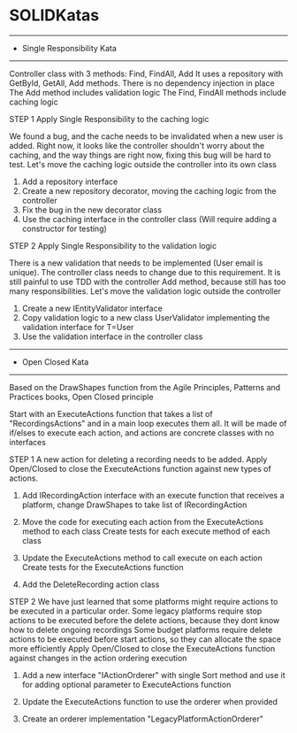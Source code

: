 # SOLIDKatas

---------------------------------------------------------------------------------------------
+ Single Responsibility Kata
---------------------------------------------------------------------------------------------
Controller class with 3 methods: Find, FindAll, Add
It uses a repository with GetById, GetAll, Add methods. There is no dependency injection in place
The Add method includes validation logic
The Find, FindAll methods include caching logic

STEP 1
Apply Single Responsibility to the caching logic

We found a bug, and the cache needs to be invalidated when a new user is added.
Right now, it looks like the controller shouldn't worry about the caching, and the way things are right now, fixing this bug will be hard to test.
Let's move the caching logic outside the controller into its own class
1. Add a repository interface
2. Create a new repository decorator, moving the caching logic from the controller
3. Fix the bug in the new decorator class
3. Use the caching interface in the controller class (Will require adding a constructor for testing)

STEP 2
Apply Single Responsibility to the validation logic

There is a new validation that needs to be implemented (User email is unique). The controller class needs to change due to this requirement.
It is still painful to use TDD with the controller Add method, because still has too many responsibilities.
Let's move the validation logic outside the controller
1. Create a new IEntityValidator<T> interface
2. Copy validation logic to a new class UserValidator implementing the validation interface for T=User
2. Use the validation interface in the controller class

---------------------------------------------------------------------------------------------
+ Open Closed Kata
---------------------------------------------------------------------------------------------
Based on the DrawShapes function from the Agile Principles, Patterns and Practices books, Open Closed principle

Start with an ExecuteActions function that takes a list of "RecordingsActions" and in a main loop executes them all.
It will be made of if/elses to execute each action, and actions are concrete classes with no interfaces

STEP 1
A new action for deleting a recording needs to be added.
Apply Open/Closed to close the ExecuteActions function against new types of actions.
1. Add IRecordingAction interface with an execute function that receives a platform, change DrawShapes to take list of IRecordingAction
	
2. Move the code for executing each action from the ExecuteActions method to each class
	Create tests for each execute method of each class

3. Update the ExecuteActions method to call execute on each action
	Create tests for the ExecuteActions function

3. Add the DeleteRecording action class

STEP 2
We have just learned that some platforms might require actions to be executed in a particular order.
	Some legacy platforms require stop actions to be executed before the delete actions, because they dont know how to delete ongoing recordings
	Some budget platforms require delete actions to be executed before start actions, so they can allocate the space more efficiently
Apply Open/Closed to close the ExecuteActions function against changes in the action ordering execution

1. Add a new interface "IActionOrderer" with single Sort method and use it for adding optional parameter to ExecuteActions function

2. Update the ExecuteActions function to use the orderer when provided

3. Create an orderer implementation "LegacyPlatformActionOrderer"